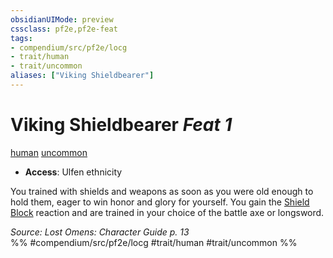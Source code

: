 ```yaml
---
obsidianUIMode: preview
cssclass: pf2e,pf2e-feat
tags:
- compendium/src/pf2e/locg
- trait/human
- trait/uncommon
aliases: ["Viking Shieldbearer"]
---
```

# Viking Shieldbearer  *Feat 1*  
[human](/rules/traits/human.md)  [uncommon](/rules/traits/uncommon.md)  

- **Access**: Ulfen ethnicity

You trained with shields and weapons as soon as you were old enough to hold them, eager to win honor and glory for yourself. You gain the [Shield Block](/compendium/feats/shield-block.md) reaction and are trained in your choice of the battle axe or longsword.

*Source: Lost Omens: Character Guide p. 13*  
%% #compendium/src/pf2e/locg #trait/human #trait/uncommon %%
